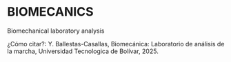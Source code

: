 # BIOMECANICS
Biomechanical laboratory analysis

¿Cómo citar?: Y. Ballestas-Casallas, Biomecánica: Laboratorio de análisis de la marcha, Universidad Tecnologica de Bolívar, 2025.
